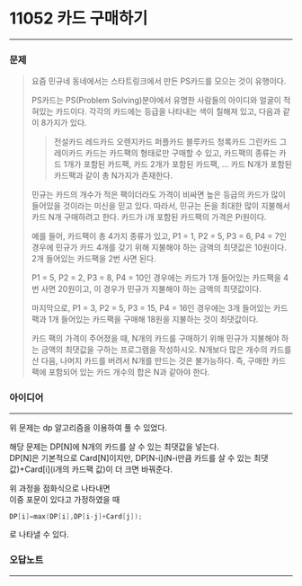 # 11052 카드 구매하기
------------
### 문제

>요즘 민규네 동네에서는 스타트링크에서 만든 PS카드를 모으는 것이 유행이다.
>
>PS카드는 PS(Problem Solving)분야에서 유명한 사람들의 아이디와 얼굴이 적혀있는 카드이다. 각각의 카드에는 등급을 나타내는 색이 칠해져 있고, 다음과 같이 8가지가 있다.
>
>>전설카드
>레드카드
>오렌지카드
>퍼플카드
>블루카드
>청록카드
>그린카드
>그레이카드
>카드는 카드팩의 형태로만 구매할 수 있고, 카드팩의 종류는 카드 1개가 포함된 카드팩, 카드 2개가 포함된 카드팩, ... 카드 N개가 포함된 카드팩과 같이 총 N가지가 존재한다.
>
>민규는 카드의 개수가 적은 팩이더라도 가격이 비싸면 높은 등급의 카드가 많이 들어있을 것이라는 미신을 믿고 있다. 따라서, 민규는 돈을 최대한 많이 지불해서 카드 N개 구매하려고 한다. 카드가 i개 포함된 카드팩의 가격은 Pi원이다.
>
>예를 들어, 카드팩이 총 4가지 종류가 있고, P1 = 1, P2 = 5, P3 = 6, P4 = 7인 경우에 민규가 카드 4개를 갖기 위해 지불해야 하는 금액의 최댓값은 10원이다. 2개 들어있는 카드팩을 2번 사면 된다.
>
>P1 = 5, P2 = 2, P3 = 8, P4 = 10인 경우에는 카드가 1개 들어있는 카드팩을 4번 사면 20원이고, 이 경우가 민규가 지불해야 하는 금액의 최댓값이다.
>
>마지막으로, P1 = 3, P2 = 5, P3 = 15, P4 = 16인 경우에는 3개 들어있는 카드팩과 1개 들어있는 카드팩을 구매해 18원을 지불하는 것이 최댓값이다.
> 
>카드 팩의 가격이 주어졌을 때, N개의 카드를 구매하기 위해 민규가 지불해야 하는 금액의 최댓값을 구하는 프로그램을 작성하시오. N개보다 많은 개수의 카드를 산 다음, 나머지 카드를 버려서 N개를 만드는 것은 불가능하다. 즉, 구매한 카드팩에 포함되어 있는 카드 개수의 합은 N과 같아야 한다.

### 아이디어
----------
위 문제는 dp 알고리즘을 이용하여 풀 수 있었다.

해당 문제는 DP[N]에 N개의 카드를 살 수 있는 최댓값을 넣는다.   
DP[N]은 기본적으로 Card[N]이지만, DP[N-i](N-i만큼 카드를 살 수 있는 최댓값)+Card[i](i개의 카드팩 값)이 더 크면 바꿔준다.

위 과정을 점화식으로 나타내면  
이중 포문이 있다고 가정하였을 때
```c++
DP[i]=max(DP[i],DP[i-j]+Card[j]);
```
로 나타낼 수 있다.

### 오답노트
----------